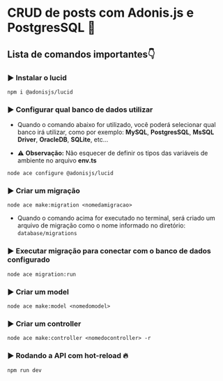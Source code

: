 # CRUD de posts com Adonis.js  e PostgresSQL :rocket:

## Lista de comandos importantes:point_down:

### :arrow_forward: Instalar o lucid

```
npm i @adonisjs/lucid
```

### :arrow_forward: Configurar qual banco de dados utilizar

- Quando o comando abaixo for utilizado, você poderá selecionar qual banco irá utilizar, como por exemplo: **MySQL**, **PostgresSQL**, **MsSQL Driver**, **OracleDB**, **SQLite**, etc...

- :warning: **Observação:** Não esquecer de definir os tipos das variáveis de ambiente no arquivo **env.ts**

```
node ace configure @adonisjs/lucid
```

### :arrow_forward: Criar um migração

```
node ace make:migration <nomedamigracao>
```

- Quando o comando acima for executado no  terminal, será criado um arquivo de migração como o nome informado no diretório: <code>database/migrations</code>

### :arrow_forward: Executar migração para conectar com o banco de dados configurado

```
node ace migration:run
```

### :arrow_forward: Criar um model

```
node ace make:model <nomedomodel>
```

### :arrow_forward: Criar um controller

```
node ace make:controller <nomedocontroller> -r
```

### :arrow_forward: Rodando a API com hot-reload :fire:

```
npm run dev
```
